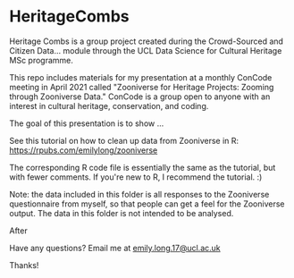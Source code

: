 # HeritageCombs

Heritage Combs is a group project created during the Crowd-Sourced and Citizen Data... module through the UCL Data Science for Cultural Heritage MSc programme.

This repo includes materials for my presentation at a monthly ConCode meeting in April 2021 called "Zooniverse for Heritage Projects: Zooming through Zooniverse Data." ConCode is a group open to anyone with an interest in cultural heritage, conservation, and coding. 

The goal of this presentation is to show ...

See this tutorial on how to clean up data from Zooniverse in R: https://rpubs.com/emilylong/zooniverse

The corresponding R code file is essentially the same as the tutorial, but with fewer comments. If you're new to R, I recommend the tutorial. :)

Note: the data included in this folder is all responses to the Zooniverse questionnaire from myself, so that people can get a feel for the Zooniverse output. The data in this folder is not intended to be analysed.

After 

Have any questions? Email me at emily.long.17@ucl.ac.uk

Thanks!
